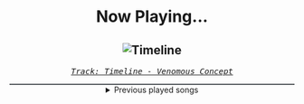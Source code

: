<div align="center"> 
<h1>Now Playing...</h1>

![Timeline](https://i.scdn.co/image/ab67616d00001e024bc05807837ba0e80257b79a)
--
_<samp><a href="https://open.spotify.com/track/5vOQRzJTpPGFNBTPI6MeHg">Track: Timeline - Venomous Concept</a></samp>_

<div style="border: 1px #4B5054 solid"></div>
<details>
  <summary>
    Previous played songs
  </summary>
  <table>
    <thead>
      <tr>
        <th>
          Artist
        </th>
        <th>
          Song
        </th>
        <th>
          Link
        </th>
      </tr>
    </thead>
    <tbody>
      <tr><td>Venomous Concept</td><td>Timeline</td><td><a href="https://open.spotify.com/track/5vOQRzJTpPGFNBTPI6MeHg">https://open.spotify.com/track/5vOQRzJTpPGFNBTPI6MeHg</a></td></tr><tr><td>Dagames</td><td>Brace For The Freight Train</td><td><a href="https://open.spotify.com/track/26btbtylTH8l0Dc1y9OJcY">https://open.spotify.com/track/26btbtylTH8l0Dc1y9OJcY</a></td></tr><tr><td>Maelføy</td><td>away</td><td><a href="https://open.spotify.com/track/4rNn6vx1vmzJfr894A5bM7">https://open.spotify.com/track/4rNn6vx1vmzJfr894A5bM7</a></td></tr><tr><td>Project 86</td><td>Metatropolis</td><td><a href="https://open.spotify.com/track/5gZL12KEyZskuksSrsbCkr">https://open.spotify.com/track/5gZL12KEyZskuksSrsbCkr</a></td></tr><tr><td>Crowne</td><td>In the Name of the Fallen</td><td><a href="https://open.spotify.com/track/7gSEI2DTKTNGtJzHgmzs9B">https://open.spotify.com/track/7gSEI2DTKTNGtJzHgmzs9B</a></td></tr><tr><td>SCALP</td><td>Jesus is God</td><td><a href="https://open.spotify.com/track/2CnfignhSXZI0gLCxASRlv">https://open.spotify.com/track/2CnfignhSXZI0gLCxASRlv</a></td></tr><tr><td>Friendly Jvck</td><td>STOPTHINKING</td><td><a href="https://open.spotify.com/track/7fgHJSXVSvbeX8otx6vimb">https://open.spotify.com/track/7fgHJSXVSvbeX8otx6vimb</a></td></tr><tr><td>The Veer Union</td><td>In The Light Of Innocence</td><td><a href="https://open.spotify.com/track/3lOqKMANmDGUTtTBvCPyKf">https://open.spotify.com/track/3lOqKMANmDGUTtTBvCPyKf</a></td></tr><tr><td>Ray Garrison</td><td>Guardian Angel</td><td><a href="https://open.spotify.com/track/6wojZrcLUHoXj4fEdq9tGJ">https://open.spotify.com/track/6wojZrcLUHoXj4fEdq9tGJ</a></td></tr><tr><td>No Face No Case</td><td>Snake</td><td><a href="https://open.spotify.com/track/69396kL1HvsUm6PWiv7ftJ">https://open.spotify.com/track/69396kL1HvsUm6PWiv7ftJ</a></td></tr><tr><td>Robin McAuley</td><td>Alive</td><td><a href="https://open.spotify.com/track/3gaEh1L1ekNkRBrAtcgoUV">https://open.spotify.com/track/3gaEh1L1ekNkRBrAtcgoUV</a></td></tr><tr><td>Gabriele Motta</td><td>Zoro Kokonotsu No Yaiba - From "One Piece"</td><td><a href="https://open.spotify.com/track/32P1WGuqcMRjYwafyuWJnS">https://open.spotify.com/track/32P1WGuqcMRjYwafyuWJnS</a></td></tr><tr><td>Lift The Curse</td><td>Believe</td><td><a href="https://open.spotify.com/track/7sjJZxkiLeOloJcQ8L5XS8">https://open.spotify.com/track/7sjJZxkiLeOloJcQ8L5XS8</a></td></tr><tr><td>Flyofchange</td><td>Eyes Wide Open</td><td><a href="https://open.spotify.com/track/3pRO6teCVgWFaJ7LCAEgwt">https://open.spotify.com/track/3pRO6teCVgWFaJ7LCAEgwt</a></td></tr><tr><td>The Sight of Impact</td><td>Situations</td><td><a href="https://open.spotify.com/track/6KaJ2c5jLXb3eaa86VVfDJ">https://open.spotify.com/track/6KaJ2c5jLXb3eaa86VVfDJ</a></td></tr><tr><td>ALT BLK ERA</td><td>Off With Their Heads</td><td><a href="https://open.spotify.com/track/20vvxC2w3GiRvts2slu2p0">https://open.spotify.com/track/20vvxC2w3GiRvts2slu2p0</a></td></tr><tr><td>The Acacia Strain</td><td>UNTENDED GRAVES</td><td><a href="https://open.spotify.com/track/4t9E4wj0PHqNozXXIboLYM">https://open.spotify.com/track/4t9E4wj0PHqNozXXIboLYM</a></td></tr><tr><td>Frozen Crown</td><td>Call of the North</td><td><a href="https://open.spotify.com/track/4BS6jSRHgqNjL1eSlokBBd">https://open.spotify.com/track/4BS6jSRHgqNjL1eSlokBBd</a></td></tr><tr><td>Ankor</td><td>Prisoner</td><td><a href="https://open.spotify.com/track/1LpVyjzkWhWXqN1uoJ9j1e">https://open.spotify.com/track/1LpVyjzkWhWXqN1uoJ9j1e</a></td></tr><tr><td>UNDEAD CORPORATION</td><td>1,2,3,4 - bonus track</td><td><a href="https://open.spotify.com/track/3leK0gloXyA0ZyLEP18txT">https://open.spotify.com/track/3leK0gloXyA0ZyLEP18txT</a></td></tr>
    </tbody>
  </table>
</details>

</div>
